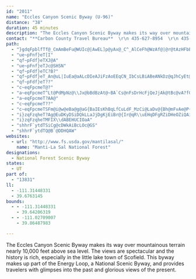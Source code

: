 ```yaml
---
id: "2011"
name: "Eccles Canyon Scenic Byway (U-96)"
distance: "38"
duration: 45 minutes
description: "The Eccles Canyon Scenic Byway makes its way over mountainous terrain nearly 10,000 feet above sea level.  The views are spectacular and the history is rich, especially in the little lake town of Scofield."
contact: "**Carbon County Travel Bureau**  \r\n 435-627-8954  \r\n 435-637-5060  \r\n<br />\r\n**Castle Country Travel Region**  \r\n 435-637-3009   \r\n 800-842-0789  \r\n [Send E-mail](mailto:cctr@priceutah.net )  \r\n<br />\r\n**Manti-La Sal National Forest**  \r\n 435-637-2817  \r\n [Send E-mail](mailto:bbroadbear@fs.fed.us )"
path:
  - "}gdqFpblfTf@_CmAmBeFu@WUIc@|AwEL]p@yAx@_C^_AlCeFh@WzAf@|@r@tAzHFbBp@~@PJz@NxBcAn@y@nAcBbG{H`C{C`CyCbDcEjGuI~AwBbEiFjB_BlAu@rB{@xB_@rAQzBSvFa@f@CdDWzBOpAKbD]d@KlBo@jF_EzEoHVg@v@{Bf@qFIqA]uBe@}C?qANwBFg@TkAp@kBtBmEjCeChEkD|BaDpAmC~@kB^kA\\yBKcNm@_XJuJrCwNbIeNXaBvAmr@vE}a@OyCq@cDiAgBo@gA_DaHJuAjG_CLaD|AmCt@gBAiAG{AIgC@k@NiDZoAxAqCzAqCxA{AdBkA`KqC~@_@lAeCf@uBf@eGk@eMGeJi@_DiKcA_@\\g@FiAW"
  - "ue~pFnf}eT[I"
  - "qf~pFdf}eTXJ@A"
  - "ue~pFnf}eTJc@SHSN"
  - "qf~pFdf}eTC?B?"
  - "qf~pFdf}eT_An@uL|IuEa@aALcDIeAJiFzAoEEqCN_IbCsLBiABeANkDz@qJhCyEt@uGjD_Dh@{EfB{@`@}E?uEsAaKLsGAc@@kHbA_@?gFs@{MoA{UsBkBUiBMiBHyBfBwAlD_ChCwEfHsAjDcAt@i@d@QMs@q@_AyAyBuAsAOkAe@}@cCHcBn@qAj@c@lBS~BRp@?|Aq@RSjAwA~AsBl@wATaBNmJDa@^cBrA}C\\_AXcAToCA}B?wBAqAA{BA}BAeDGeDCqAa@iBm@cCEyDl@}@r@MdCp@lB|@nAj@VLl@R`ABn@i@NoAMsBS{@}@}COaAJsDAwBCoBGmAIwB?eD@}B@mADqBBc@zAwBp@[`Ae@l@gAnDuV?kAcJgJ_BcCw@aBeByCkCw@iAYwAc@WKeBkCC_ATgBnEoAVJ~@pDpAdDdAp@tAChA[dB\\vA~ApE~EjAz@p@eBD{@D}@Vw@NyHoKu@uCyAoBiGw@wDk@gCUgCa@mD_AcDiBuDm@cA_AeBSc@o@mBMg@_@gLc@oJEi@CiDLmC?wCy@aA\\_D^wAXuAXwBPqAVoA`EeMTkC?oBEsBn@aIWkGGe@CoAFsET_CRyBBg@@mD?k@CsA?i@VaDBi@MyLWuDKuAK}BJuByCk[[kDcAcNeAqKIg@i@}CKg@gAkF_EmNk@eBM_@WyAEm@Cc@Gc@E?DUj@eC\\{AR{@`@wBL{@\\_DHk@La@"
  - "qf~pFdf}eT??"
  - "c~eqFpcmeT@?"
  - "a~eqFpcmeT^Lt@PdMpNz@\\Jx@bBdBzAt@~BA`Cs@nFsDrHcFjQeJjAk@tBc@vA?fGbBzCEvCkAxBmC`EeDlAg@vCDzCx@lCtAjCtAZl@~@LzCvAtAPdKQlF{@zSkBp@IlCaA~Aa@bJmE|EiBhD?xEnBb@b@dBTfC@zD]vDaAvEgCtA?fAh@`A?"
  - "a~eqFpcmeT?AA@"
  - "c~eqFpcmeT??"
  - "c~eqFpcmeTSFm@i@w@eBa@g@aG{BaIEsKhBqLfCuLdF_MzCi@LaDv@{Bh@mFvAe@P{KbG_EzEaD`DwJ~D}JdBcICsA?eH?oMA_C?mQ@yIWeHsBwKkDcE{AWOYISA}@[s@BoB}@eHsB{Eh@aDAeAiA?S@mMiDScDoAUQqBoCeDuEcHsDgA]iKgCuN}BiWcEmN_Cg@GsOcAgSsAaJgD}U_KgNmHiJsGoTwMaMkF_LoCeTwDmPiDuIyCqMsJwNeJaKqBuBKaOSmEsCcAsBe@aCh@oLdBg\\`A}SDc@l@wCHoAiBw@_B]iAF]Zo@dH}@fXaCbMgChDcB|@oC|COjAy@nGmBdE}@j@k@PSJ"
  - "i}zqFzqheT?Ag@EuDKyDSiDQkLLaJjDgKjEiBr@{Ir@qR\\uEHqDFgRZiDHeOZiQAiHEmE?e@AwCYgBYiEn@aAn@_F`EoCnAqH~BaEhAsCzAaBhAsBvA[PiCUgA_Ae@{@}A{GOg@_A_DeA_DQg@u@{Bg@qAsEmKy@iAqHaGqEaCmMiBwQsAoKw@yE_@aCQcCQeGc@wNkAeDWqAKyBQ_DYuB_@kNuDuAa@sDcAqGiBmGiBcCq@aCq@i@OyEkDsH}KeAoCsAcGIw@SiD|@sKxCiHzDoI`LwVhB_EvEsNxAiOrAaPPyBPwBb@qFl@mHv@oJH{@lBmUHy@`@kFVqF@{@@{J@yJFwDFwDDsHG}DE}DIyJMwHI{DKyFOwHUwFU}Dc@wHMyBG}@SwFC{BAuDEoD]gHKoDGoFAuDCwDCwDIqDk@_JYmD_@kHKwBOuBWuDeAyEqEoKsByFiAoEDkOTeSPqM@y@@sI?wEBqFC_A[@"
  - "i}zqFzqheTMFIX\\dABEHUCIOaA"
  - "shhrF`ytdTSiCg@cDWkAiBcLOc@GS"
  - "shhrF`ytdTQ@B`@DDHQAW"
websites:
  - url: "http://www.fs.usda.gov/mantilasal/"
    name: "Manti-La Sal National Forest"
designations:
  - National Forest Scenic Byway
states:
  - UT
part of:
  - "13831"
ll:
  - -111.31448331
  - 39.6763145
bounds:
  - - -111.31448331
    - 39.64206319
  - - -111.02709007
    - 39.86487983

---
```


The Eccles Canyon Scenic Byway makes its way over mountainous terrain nearly 10,000 feet above sea level. The views are spectacular and the history is rich, especially in the little lake town of Scofield. This byway makes up part of the Energy Loop, a National Scenic Byway, and provides travelers with glimpses into the past and glorious views of the present.
